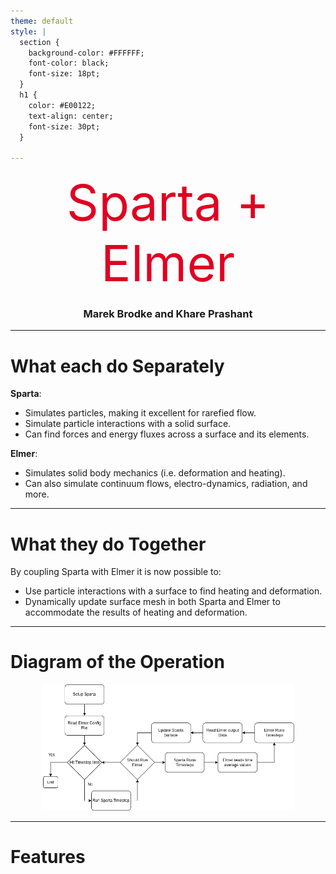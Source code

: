 ```yaml
---
theme: default
style: |
  section {
    background-color: #FFFFFF;
    font-color: black;
    font-size: 18pt;
  }
  h1 {
    color: #E00122;
    text-align: center;
    font-size: 30pt;
  }

---
```


<div style="color: #E00122; text-align: center; font-size: 60pt;"> Sparta + Elmer</div>
<div align="center"> <h3>Marek Brodke and Khare Prashant</h3></div>

---

# What each do Separately

__Sparta__:
- Simulates particles, making it excellent for rarefied flow.
- Simulate particle interactions with a solid surface.
- Can find forces and energy fluxes across a surface and its elements.

__Elmer__:
- Simulates solid body mechanics (i.e. deformation and heating).
- Can also simulate continuum flows, electro-dynamics, radiation, and more.

---

# What they do Together
By coupling Sparta with Elmer it is now possible to:
- Use particle interactions with a surface to find heating and deformation.
- Dynamically update surface mesh in both Sparta and Elmer to accommodate the results of heating and deformation.

---
# Diagram of the Operation

<div align="center">
<img src="Diagram.png" style="width:80%;height:auto;"></img>
</div>

---
# Features

